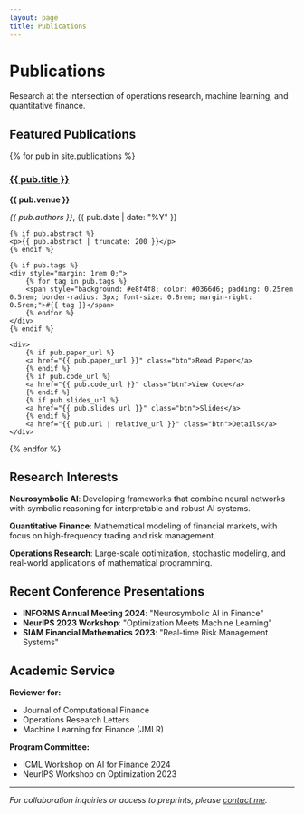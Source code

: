 ```yaml
---
layout: page
title: Publications
---
```


# Publications

Research at the intersection of operations research, machine learning, and quantitative finance.

## Featured Publications

<div class="publication-list">

{% for pub in site.publications %}
<div class="publication-card">
    <h3><a href="{{ pub.url | relative_url }}">{{ pub.title }}</a></h3>
    <p><strong>{{ pub.venue }}</strong></p>
    <p><em>{{ pub.authors }}</em>, {{ pub.date | date: "%Y" }}</p>
    
    {% if pub.abstract %}
    <p>{{ pub.abstract | truncate: 200 }}</p>
    {% endif %}
    
    {% if pub.tags %}
    <div style="margin: 1rem 0;">
        {% for tag in pub.tags %}
        <span style="background: #e8f4f8; color: #0366d6; padding: 0.25rem 0.5rem; border-radius: 3px; font-size: 0.8rem; margin-right: 0.5rem;">#{{ tag }}</span>
        {% endfor %}
    </div>
    {% endif %}
    
    <div>
        {% if pub.paper_url %}
        <a href="{{ pub.paper_url }}" class="btn">Read Paper</a>
        {% endif %}
        {% if pub.code_url %}
        <a href="{{ pub.code_url }}" class="btn">View Code</a>
        {% endif %}
        {% if pub.slides_url %}
        <a href="{{ pub.slides_url }}" class="btn">Slides</a>
        {% endif %}
        <a href="{{ pub.url | relative_url }}" class="btn">Details</a>
    </div>
</div>
{% endfor %}

</div>

## Research Interests

**Neurosymbolic AI**: Developing frameworks that combine neural networks with symbolic reasoning for interpretable and robust AI systems.

**Quantitative Finance**: Mathematical modeling of financial markets, with focus on high-frequency trading and risk management.

**Operations Research**: Large-scale optimization, stochastic modeling, and real-world applications of mathematical programming.

## Recent Conference Presentations

- **INFORMS Annual Meeting 2024**: "Neurosymbolic AI in Finance" 
- **NeurIPS 2023 Workshop**: "Optimization Meets Machine Learning"
- **SIAM Financial Mathematics 2023**: "Real-time Risk Management Systems"

## Academic Service

**Reviewer for:**
- Journal of Computational Finance
- Operations Research Letters  
- Machine Learning for Finance (JMLR)

**Program Committee:**
- ICML Workshop on AI for Finance 2024
- NeurIPS Workshop on Optimization 2023

---

*For collaboration inquiries or access to preprints, please [contact me](/contact/).*